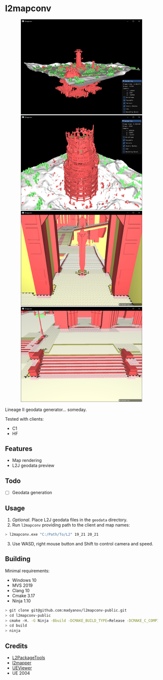 # l2mapconv

<p align="center">
    <img src="assets/cruma.png" width="400" />
    <img src="assets/toi.png" width="400" />
    <img src="assets/geo_cruma.png" width="400" />
    <img src="assets/geo_giran.png" width="400" />
</p>

Lineage II geodata generator... someday.

Tested with clients:

- C1
- HF

## Features

- Map rendering
- L2J geodata preview

## Todo

- [ ] Geodata generation

## Usage

1. *Optional*. Place L2J geodata files in the `geodata` directory.
2. Run `l2mapconv` providing path to the client and map names:

```bash
> l2mapconv.exe "C:/Path/To/L2" 19_21 20_21
```
3. Use WASD, right mouse button and Shift to control camera and speed.

## Building

Minimal requirements:

- Windows 10
- MVS 2019
- Clang 10
- Cmake 3.17
- Ninja 1.10

```bash
> git clone git@github.com:madyanov/l2mapconv-public.git
> cd l2mapconv-public
> cmake -H. -G Ninja -Bbuild -DCMAKE_BUILD_TYPE=Release -DCMAKE_C_COMPILER="C:/Program Files/LLVM/bin/clang.exe" -DCMAKE_CXX_COMPILER="C:/Program Files/LLVM/bin/clang.exe"
> cd build
> ninja
```

## Credits

- [L2PackageTools](https://github.com/Bigcheese/L2PackageTools)
- [l2mapper](https://github.com/justgos/l2mapper)
- [UEViewer](https://github.com/gildor2/UEViewer)
- UE 2004
